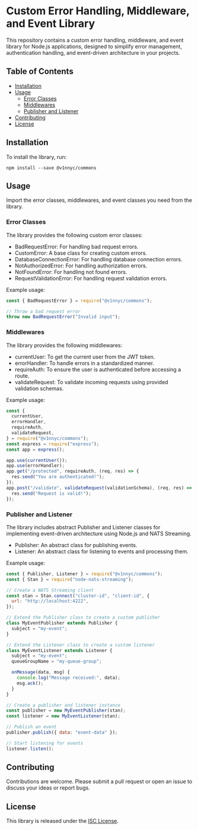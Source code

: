 # Custom Error Handling, Middleware, and Event Library

This repository contains a custom error handling, middleware, and event library for Node.js applications, designed to simplify error management, authentication handling, and event-driven architecture in your projects.

## Table of Contents

- [Installation](#installation)
- [Usage](#usage)
  - [Error Classes](#error-classes)
  - [Middlewares](#middlewares)
  - [Publisher and Listener](#publisher-and-listener)
- [Contributing](#contributing)
- [License](#license)

## Installation

To install the library, run:

```
npm install --save @v1nnyc/commons
```

## Usage

Import the error classes, middlewares, and event classes you need from the library.

### Error Classes

The library provides the following custom error classes:

- BadRequestError: For handling bad request errors.
- CustomError: A base class for creating custom errors.
- DatabaseConnectionError: For handling database connection errors.
- NotAuthorizedError: For handling authorization errors.
- NotFoundError: For handling not found errors.
- RequestValidationError: For handling request validation errors.

Example usage:

```js
const { BadRequestError } = require("@v1nnyc/commons");

// Throw a bad request error
throw new BadRequestError("Invalid input");
```

### Middlewares

The library provides the following middlewares:

- currentUser: To get the current user from the JWT token.
- errorHandler: To handle errors in a standardized manner.
- requireAuth: To ensure the user is authenticated before accessing a route.
- validateRequest: To validate incoming requests using provided validation schemas.

Example usage:

```js
const {
  currentUser,
  errorHandler,
  requireAuth,
  validateRequest,
} = require("@v1nnyc/commons");
const express = require("express");
const app = express();

app.use(currentUser());
app.use(errorHandler);
app.get("/protected", requireAuth, (req, res) => {
  res.send("You are authenticated!");
});
app.post("/validate", validateRequest(validationSchema), (req, res) => {
  res.send("Request is valid!");
});
```

### Publisher and Listener

The library includes abstract Publisher and Listener classes for implementing event-driven architecture using Node.js and NATS Streaming.

- Publisher: An abstract class for publishing events.
- Listener: An abstract class for listening to events and processing them.

Example usage:

```js
const { Publisher, Listener } = require("@v1nnyc/commons");
const { Stan } = require("node-nats-streaming");

// Create a NATS Streaming client
const stan = Stan.connect("cluster-id", "client-id", {
  url: "http://localhost:4222",
});

// Extend the Publisher class to create a custom publisher
class MyEventPublisher extends Publisher {
  subject = "my-event";
}

// Extend the Listener class to create a custom listener
class MyEventListener extends Listener {
  subject = "my-event";
  queueGroupName = "my-queue-group";

  onMessage(data, msg) {
    console.log("Message received:", data);
    msg.ack();
  }
}

// Create a publisher and listener instance
const publisher = new MyEventPublisher(stan);
const listener = new MyEventListener(stan);

// Publish an event
publisher.publish({ data: "event-data" });

// Start listening for events
listener.listen();
```

## Contributing

Contributions are welcome. Please submit a pull request or open an issue to discuss your ideas or report bugs.

## License

This library is released under the [ISC License](https://opensource.org/licenses/ISC).
